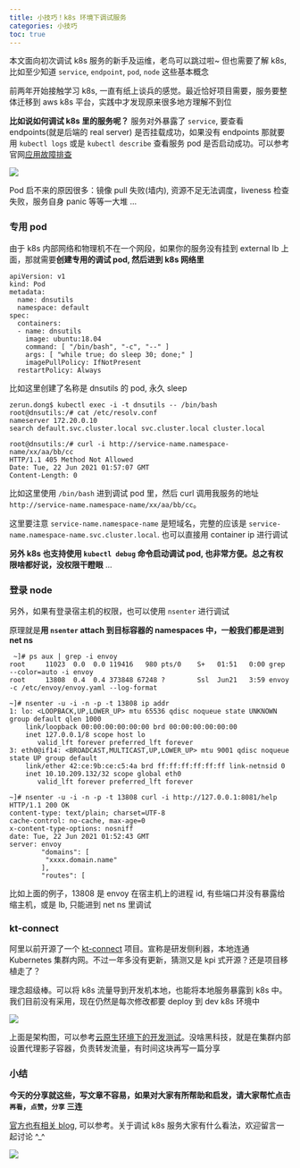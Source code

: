 ```yaml
---
title: 小技巧！k8s 环境下调试服务
categories: 小技巧
toc: true
---
```


本文面向初次调试 k8s 服务的新手及运维，老鸟可以跳过啦~ 但也需要了解 k8s, 比如至少知道 `service`, `endpoint`, `pod`, `node` 这些基本概念

前两年开始接触学习 k8s, 一直有纸上谈兵的感觉。最近恰好项目需要，服务要整体迁移到 aws k8s 平台，实践中才发现原来很多地方理解不到位

**比如说如何调试 k8s 里的服务呢？** 服务对外暴露了 `service`, 要查看 endpoints(就是后端的 real server) 是否挂载成功，如果没有 endpoints 那就要用 `kubectl logs` 或是 `kubectl describe` 查看服务 pod 是否启动成功。可以参考官网[应用故障排查](https://kubernetes.io/zh/docs/tasks/debug-application-cluster/debug-application/, "应用故障排查")

![](https://gitee.com/dongzerun/images/raw/master/img/service-endpoints.jpg)

Pod 启不来的原因很多：镜像 pull 失败(墙内), 资源不足无法调度，liveness 检查失败，服务自身 panic 等等一大堆 ...
### 专用 pod
由于 k8s 内部网络和物理机不在一个网段，如果你的服务没有挂到 external lb 上面，那就需要**创建专用的调试 pod, 然后进到 k8s 网络里**
```shell
apiVersion: v1
kind: Pod
metadata:
  name: dnsutils
  namespace: default
spec:
  containers:
  - name: dnsutils
    image: ubuntu:18.04
    command: [ "/bin/bash", "-c", "--" ]
    args: [ "while true; do sleep 30; done;" ]
    imagePullPolicy: IfNotPresent
  restartPolicy: Always
```
比如这里创建了名称是 dnsutils 的 pod, 永久 sleep
```shell
zerun.dong$ kubectl exec -i -t dnsutils -- /bin/bash
root@dnsutils:/# cat /etc/resolv.conf
nameserver 172.20.0.10
search default.svc.cluster.local svc.cluster.local cluster.local

root@dnsutils:/# curl -i http://service-name.namespace-name/xx/aa/bb/cc
HTTP/1.1 405 Method Not Allowed
Date: Tue, 22 Jun 2021 01:57:07 GMT
Content-Length: 0
```
比如这里使用 `/bin/bash` 进到调试 pod 里，然后 curl 调用我服务的地址 `http://service-name.namespace-name/xx/aa/bb/cc`。

这里要注意 `service-name.namespace-name` 是短域名，完整的应该是 `service-name.namespace-name.svc.cluster.local`. 也可以直接用 container ip 进行调试

**另外 k8s 也支持使用 `kubectl debug` 命令启动调试 pod, 也非常方便。总之有权限啥都好说，没权限干瞪眼** ...
### 登录 node
另外，如果有登录宿主机的权限，也可以使用 `nsenter` 进行调试

原理就是**用 `nsenter` attach 到目标容器的 namespaces 中，一般我们都是进到 net ns**
```shell
 ~]# ps aux | grep -i envoy
root     11023  0.0  0.0 119416   980 pts/0    S+   01:51   0:00 grep --color=auto -i envoy
root     13808  0.4  0.4 373848 67248 ?        Ssl  Jun21   3:59 envoy -c /etc/envoy/envoy.yaml --log-format
```
```shell
~]# nsenter -u -i -n -p -t 13808 ip addr
1: lo: <LOOPBACK,UP,LOWER_UP> mtu 65536 qdisc noqueue state UNKNOWN group default qlen 1000
    link/loopback 00:00:00:00:00:00 brd 00:00:00:00:00:00
    inet 127.0.0.1/8 scope host lo
       valid_lft forever preferred_lft forever
3: eth0@if14: <BROADCAST,MULTICAST,UP,LOWER_UP> mtu 9001 qdisc noqueue state UP group default
    link/ether 42:ce:9b:ce:c5:4a brd ff:ff:ff:ff:ff:ff link-netnsid 0
    inet 10.10.209.132/32 scope global eth0
       valid_lft forever preferred_lft forever
```
```shell
~]# nsenter -u -i -n -p -t 13808 curl -i http://127.0.0.1:8081/help
HTTP/1.1 200 OK
content-type: text/plain; charset=UTF-8
cache-control: no-cache, max-age=0
x-content-type-options: nosniff
date: Tue, 22 Jun 2021 01:52:43 GMT
server: envoy
        "domains": [
         "xxxx.domain.name"
        ],
        "routes": [
```
比如上面的例子，13808 是 envoy 在宿主机上的进程 id, 有些端口并没有暴露给缩主机，或是 lb, 只能进到 net ns 里调试
### kt-connect
阿里以前开源了一个 [kt-connect](https://github.com/alibaba/kt-connect, "kt-connect") 项目。宣称是研发侧利器，本地连通 Kubernetes 集群内网。不过一年多没有更新，猜测又是 kpi 式开源？还是项目移植走了？

理念超级棒。可以将 k8s 流量导到开发机本地，也能将本地服务暴露到 k8s 中。我们目前没有采用，现在仍然是每次修改都要 deploy 到 dev k8s 环境中

![](https://gitee.com/dongzerun/images/raw/master/img/kt-connect.jpg)

上面是架构图，可以参考[云原生环境下的开发测试](https://zhuanlan.zhihu.com/p/144273459, "云原生环境下的开发测试")。没啥黑科技，就是在集群内部设置代理影子容器，负责转发流量，有时间这块再写一篇分享
### 小结
**今天的分享就这些，写文章不容易，如果对大家有所帮助和启发，请大家帮忙点击`再看`，`点赞`，`分享` 三连**

[官方也有相关 blog](https://kubernetes.io/zh/docs/tasks/debug-application-cluster/debug-running-pod/, "调试运行中的 Pod"), 可以参考。关于调试 k8s 服务大家有什么看法，欢迎留言一起讨论 ^_^

![](https://gitee.com/dongzerun/images/raw/master/img/dongzerun-weixin-code.png)